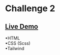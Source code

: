 # Challenge 2
## [Live Demo](https://codepen.io/Kaiafa/pen/xxbNyow)  
•HTML  
•CSS (Scss)  
•Tailwind  

